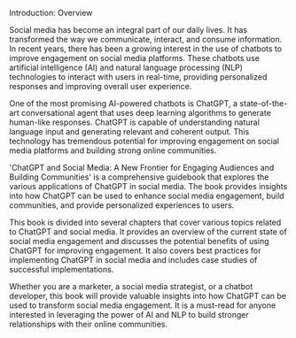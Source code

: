 Introduction: Overview

Social media has become an integral part of our daily lives. It has transformed the way we communicate, interact, and consume information. In recent years, there has been a growing interest in the use of chatbots to improve engagement on social media platforms. These chatbots use artificial intelligence (AI) and natural language processing (NLP) technologies to interact with users in real-time, providing personalized responses and improving overall user experience.

One of the most promising AI-powered chatbots is ChatGPT, a state-of-the-art conversational agent that uses deep learning algorithms to generate human-like responses. ChatGPT is capable of understanding natural language input and generating relevant and coherent output. This technology has tremendous potential for improving engagement on social media platforms and building strong online communities.

'ChatGPT and Social Media: A New Frontier for Engaging Audiences and Building Communities' is a comprehensive guidebook that explores the various applications of ChatGPT in social media. The book provides insights into how ChatGPT can be used to enhance social media engagement, build communities, and provide personalized experiences to users.

This book is divided into several chapters that cover various topics related to ChatGPT and social media. It provides an overview of the current state of social media engagement and discusses the potential benefits of using ChatGPT for improving engagement. It also covers best practices for implementing ChatGPT in social media and includes case studies of successful implementations.

Whether you are a marketer, a social media strategist, or a chatbot developer, this book will provide valuable insights into how ChatGPT can be used to transform social media engagement. It is a must-read for anyone interested in leveraging the power of AI and NLP to build stronger relationships with their online communities.
